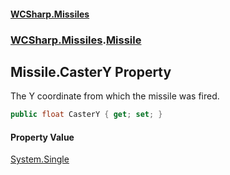#### [WCSharp.Missiles](index.md 'index')
### [WCSharp.Missiles](WCSharp.Missiles.md 'WCSharp.Missiles').[Missile](WCSharp.Missiles.Missile.md 'WCSharp.Missiles.Missile')

## Missile.CasterY Property

The Y coordinate from which the missile was fired.

```csharp
public float CasterY { get; set; }
```

#### Property Value
[System.Single](https://docs.microsoft.com/en-us/dotnet/api/System.Single 'System.Single')